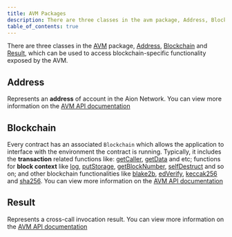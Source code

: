 ```yaml
---
title: AVM Packages
description: There are three classes in the avm package, Address, Blockchain and Result, which can be used to access blockchain-specific functionality exposed by the AVM.
table_of_contents: true
---
```


There are three classes in the [AVM](https://avm-api.aion.network/avm/package-summary.html) package, [Address](#address), [Blockchain](#blockchain) and [Result](#section-section-result), which can be used to access blockchain-specific functionality exposed by the AVM.

## Address

Represents an **address** of account in the Aion Network. You can view more information on the [AVM API documentation](https://avm-api.aion.network/avm/address)

## Blockchain

Every contract has an associated `Blockchain` which allows the application to interface with the environment the contract is running. Typically, it includes the **transaction** related functions like: [getCaller](https://avm-api.aion.network/avm/blockchain#getCaller%28%29), [getData](https://avm-api.aion.network/avm/blockchain#getData%28%29) and etc; functions for **block context** like [log](https://avm-api.aion.network/avm/blockchain#log%28byte%5B%5D%), [putStorage](https://avm-api.aion.network/avm/blockchain#putStorage%28byte%5B%5D,byte%5B%5D%29), [getBlockNumber](https://avm-api.aion.network/avm/blockchain#getBlockNumber%28%29), [selfDestruct](https://avm-api.aion.network/avm/blockchain#selfDestruct%28avm.Address%29) and so on; and other blockchain functionalities like [blake2b](https://avm-api.aion.network/avm/blockchain#blake2b%28byte%5B%5D%29), [edVerify](https://avm-api.aion.network/avm/blockchain#edVerify%28byte%5B%5D,byte%5B%5D,byte%5B%5D%29), [keccak256](https://avm-api.aion.network/avm/blockchain#keccak256%28byte%5B%5D%29) and [sha256](https://avm-api.aion.network/avm/blockchain#section-section-sha256%28byte%5B%5D%29).  You can view more information on the [AVM API documentation](https://avm-api.aion.network/avm/blockchain)

## Result

Represents a cross-call invocation result. You can view more information on the [AVM API documentation](https://avm-api.aion.network/avm/result)
